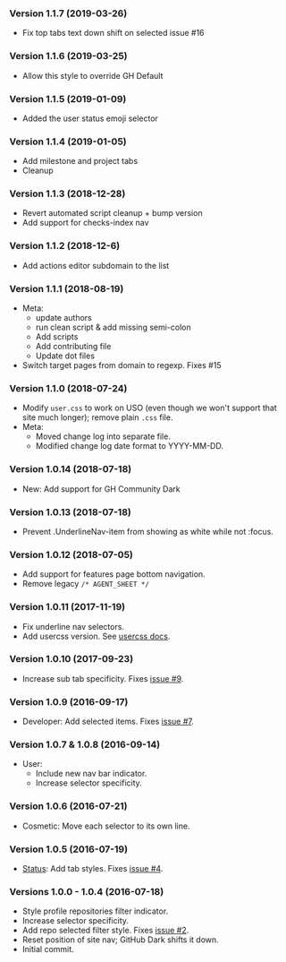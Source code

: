 ### Version 1.1.7 (2019-03-26)

* Fix top tabs text down shift on selected issue #16

### Version 1.1.6 (2019-03-25)

* Allow this style to override GH Default

### Version 1.1.5 (2019-01-09)

* Added the user status emoji selector

### Version 1.1.4 (2019-01-05)

* Add milestone and project tabs
* Cleanup

### Version 1.1.3 (2018-12-28)

* Revert automated script cleanup + bump version
* Add support for checks-index nav

### Version 1.1.2 (2018-12-6)

* Add actions editor subdomain to the list

### Version 1.1.1 (2018-08-19)

* Meta:
  * update authors
  * run clean script & add missing semi-colon
  * Add scripts
  * Add contributing file
  * Update dot files
* Switch target pages from domain to regexp. Fixes #15

### Version 1.1.0 (2018-07-24)

* Modify `user.css` to work on USO (even though we won't support that site much longer); remove plain `.css` file.
* Meta:
  * Moved change log into separate file.
  * Modified change log date format to YYYY-MM-DD.

### Version 1.0.14 (2018-07-18)

* New: Add support for GH Community Dark

### Version 1.0.13 (2018-07-18)

* Prevent .UnderlineNav-item from showing as white while not :focus.

### Version 1.0.12 (2018-07-05)

* Add support for features page bottom navigation.
* Remove legacy `/* AGENT_SHEET */`

### Version 1.0.11 (2017-11-19)

* Fix underline nav selectors.
* Add usercss version. See [usercss docs](https://github.com/openstyles/stylus/wiki/Usercss).

### Version 1.0.10 (2017-09-23)

* Increase sub tab specificity. Fixes [issue #9](https://github.com/StylishThemes/GitHub-Selected-Tab-Color/issues/9).

### Version 1.0.9 (2016-09-17)

* Developer: Add selected items. Fixes [issue #7](https://github.com/StylishThemes/GitHub-Selected-Tab-Color/issues/7).

### Version 1.0.7 & 1.0.8 (2016-09-14)

* User:
  * Include new nav bar indicator.
  * Increase selector specificity.

### Version 1.0.6 (2016-07-21)

* Cosmetic: Move each selector to its own line.

### Version 1.0.5 (2016-07-19)

* [Status](https://status.github.com/): Add tab styles. Fixes [issue #4](https://github.com/StylishThemes/GitHub-Selected-Tab-Color/issues/4).

### Versions 1.0.0 - 1.0.4 (2016-07-18)

* Style profile repositories filter indicator.
* Increase selector specificity.
* Add repo selected filter style. Fixes [issue #2](https://github.com/StylishThemes/GitHub-Selected-Tab-Color/issues/2).
* Reset position of site nav; GitHub Dark shifts it down.
* Initial commit.
